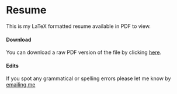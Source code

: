 # Resume
This is my LaTeX formatted resume available in PDF to view.

#### Download
You can download a raw PDF version of the file by clicking [here](/raw/master/compiled/resume.pdf). 

#### Edits
If you spot any grammatical or spelling errors please let me know by [emailing me](mailto:me@lukesheard.com)
